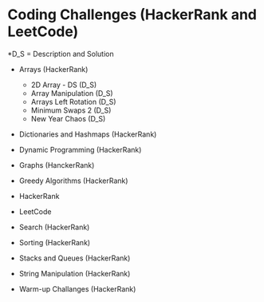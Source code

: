 # Coding Challenges (HackerRank and LeetCode)

*D_S = Description and Solution

* Arrays (HackerRank)
  * 2D Array - DS (D_S)
  * Array Manipulation (D_S)
  * Arrays Left Rotation (D_S)
  * Minimum Swaps 2 (D_S)
  * New Year Chaos (D_S)

* Dictionaries and Hashmaps (HackerRank)

* Dynamic Programming (HackerRank)

* Graphs (HanckerRank)

* Greedy Algorithms (HackerRank)

* HackerRank

* LeetCode

* Search (HackerRank)

* Sorting (HackerRank)

* Stacks and Queues (HackerRank)

* String Manipulation (HackerRank)

* Warm-up Challanges (HackerRank)


